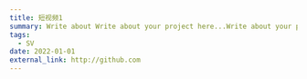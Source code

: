 ```yaml
---
title: 短视频1
summary: Write about Write about your project here...Write about your project here...Write about your project here...Write about your project here...Write about your project here...
tags:
  - SV
date: 2022-01-01
external_link: http://github.com
---
```

